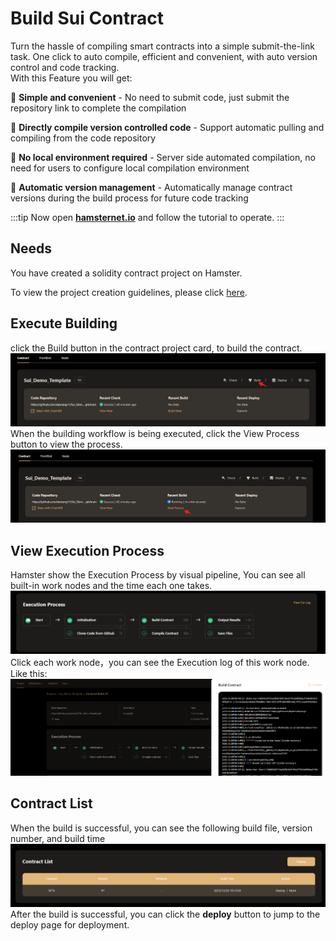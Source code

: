 # Build Sui Contract  
Turn the hassle of compiling smart contracts into a simple submit-the-link task. One click to auto compile, efficient and convenient, with auto version control and code tracking.  
With this Feature you will get:

🌟 **Simple and convenient** - No need to submit code, just submit the repository link to complete the compilation

🌟 **Directly compile version controlled code** - Support automatic pulling and compiling from the code repository

🌟 **No local environment required** - Server side automated compilation, no need for users to configure local compilation environment

🌟 **Automatic version management** - Automatically manage contract versions during the build process for future code tracking 

:::tip
Now open **[hamsternet.io](https://develop.alpha.hamsternet.io/projects)** and follow the tutorial to operate.
:::  

## Needs
You have created a solidity contract project on Hamster. 

To view the project creation guidelines, please click [here](Create%20Contract%20Project.md).  

## Execute Building  
click the Build button in the contract project card, to build the contract.  
![sui build](img/sui_project_build01.png)  
When the building workflow is being executed, click the View Process button to view the process.  
![sui build](img/sui_project_build02.png)  

## View Execution Process  
Hamster show the Execution Process by visual pipeline, You can see all built-in work nodes and the time each one takes.  
![sui build](img/sui_project_build03.png)  
Click each work node，you can see the Execution log of this work node. Like this:  
![sui build](img/sui_project_build04.png)  

## Contract List  
When the build is successful, you can see the following build file, version number, and build time  
![sui build](img/sui_project_build05.png)  
After the build is successful, you can click the **deploy** button to jump to the deploy page for deployment.  
